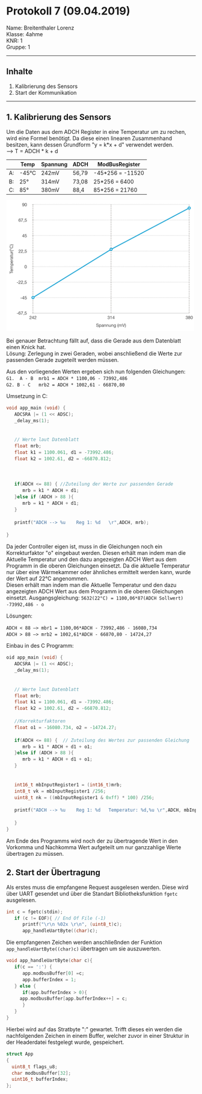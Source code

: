 # Protokoll 7 (09.04.2019)  

Name: Breitenthaler Lorenz  
Klasse: 4ahme  
KNR: 1  
Gruppe: 1  

---
## Inhalte
1. Kalibrierung des Sensors  
2. Start der Kommunikation  
---

## 1. Kalibrierung des Sensors  

Um die Daten aus dem ADCH Register in eine Temperatur um zu rechen, wird eine Formel benötigt.
Da diese einen linearen Zusammenhand besitzen, kann dessen Grundform "y = k*x + d" verwendet werden.  
--> T = ADCH * k + d

|   | Temp | Spannung | ADCH | ModBusRegister   |  
|---|------|----------|------|------------------|
|A: | -45°C|  242mV   | 56,79| -45*256 = -11520 |  
|B: |  25° |  314mV   | 73,08|  25*256 = 6400   |  
|C: |  85° |  380mV   | 88,4 |  85*256 = 21760  |  

<img src="data/Temperaturverlauf.png" alt="drawing" width="500"/>

Bei genauer Betrachtung fällt auf, dass die Gerade aus dem Datenblatt einen Knick hat.  
Lösung: Zerlegung in zwei Geraden, wobei anschließend die Werte zur passenden Gerade zugeteilt werden müssen.  

Aus den vorliegenden Werten ergeben sich nun folgenden Gleichungen:  
`G1.  A - B  mrb1 = ADCH * 1100,06 - 73992,486`  
`G2. B - C   mrb2 = ADCH * 1002,61 - 66870,80`

Umsetzung in C:  
```C
void app_main (void) {
   ADCSRA |= (1 << ADSC);
   _delay_ms(1);


   // Werte laut Datenblatt
   float mrb;
   float k1 = 1100.061, d1 = -73992.486;
   float k2 = 1002.61, d2 = -66870.812;



   if(ADCH <= 88) { //Zuteilung der Werte zur passenden Gerade
      mrb = k1 * ADCH + d1;
   }else if (ADCH > 88 ){
      mrb = k1 * ADCH + d1;
   }

   printf("ADCH --> %u    Reg 1: %d   \r",ADCH, mrb);

}
```

Da jeder Controller eigen ist, muss in die Gleichungen noch ein Korrekturfaktor "o" eingebaut werden.
Diesen erhält man indem man die Aktuelle Temperatur und den dazu angezeigten ADCH Wert aus dem Programm in die oberen Gleichungen einsetzt. 
Da die aktuelle Temperatur nur über eine Wärmekammer oder ähnliches ermittelt werden kann, wurde der Wert auf 22°C angenommen.  
Diesen erhält man indem man die Aktuelle Temperatur und den dazu angezeigten ADCH Wert aus dem Programm in die oberen Gleichungen einsetzt.
Ausgangsgleichung: `5632(22°C) = 1100,06*87(ADCH Sollwert) -73992,486 - o`  

Lösungen:

`ADCH < 88 —> mbr1 = 1100,06*ADCH - 73992,486 - 16080,734`  
`ADCH > 88 —> mrb2 = 1002,61*ADCH - 66870,80 - 14724,27`

Einbau in des C Programm:  
```C
oid app_main (void) {
   ADCSRA |= (1 << ADSC);
   _delay_ms(1);


   // Werte laut Datenblatt
   float mrb;
   float k1 = 1100.061, d1 = -73992.486;
   float k2 = 1002.61, d2 = -66870.812;

   //Korrekturfaktoren
   float o1 = -16080.734, o2 = -14724.27;

   if(ADCH <= 88) {  // Zuteilung des Wertes zur passenden Gleichung
      mrb = k1 * ADCH + d1 + o1;
   }else if (ADCH > 88 ){
      mrb = k1 * ADCH + d1 + o1;
   }


   int16_t mbInputRegister1 = (int16_t)mrb;
   int8_t vk = mbInputRegister1 /256;
   uint8_t nk = ((mbInputRegister1 & 0xff) * 100) /256;

   printf("ADCH --> %u    Reg 1: %d   Temperatur: %d,%u \r",ADCH, mbInputRegister1, vk, nk);

   }
}
```

Am Ende des Programms wird noch der zu übertragende Wert in den Vorkomma und Nachkomma Wert aufgeteilt um nur ganzzahlige Werte  übertragen zu müssen.   


## 2. Start der Übertragung  

Als erstes muss die empfangene Request ausgelesen werden. Diese wird über UART gesendet und über die Standart Bibliotheksfunktion `fgetc` ausgelesen.  

```C
int c = fgetc(stdin);
   if (c != EOF){ // End Of File (-1)
      printf("\r\n %02x \r\n", (uint8_t)c);
      app_handleUartByte((char)c);
```
Die empfangenen Zeichen werden anschließnden der Funktion `app_handleUartByte((char)c)` übertragen um sie auszuwerten.

```C
void app_handleUartByte(char c){
   if(c == ':') {
      app.modbusBuffer[0] =c;
      app.bufferIndex = 1;
   } else {
      if(app.bufferIndex > 0){
	 app.modbusBuffer[app.bufferIndex++] = c;
      }
   }
}
```

Hierbei wird auf das Stratbyte ":" gewartet. Trifft dieses ein werden die nachfolgenden Zeichen in einem Buffer, welcher zuvor in einer Struktur in der Headerdatei festgelegt wurde, gespeichert.


```C
struct App
{
  uint8_t flags_u8;
  char modbusBuffer[32];
  uint16_t bufferIndex;
};
```
